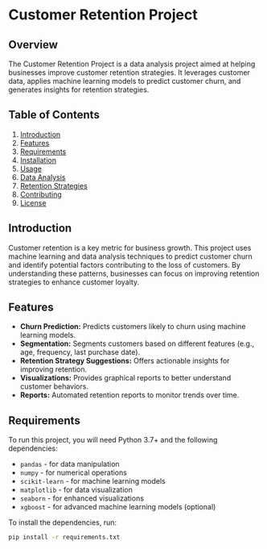 # Customer Retention Project

## Overview
The Customer Retention Project is a data analysis project aimed at helping businesses improve customer retention strategies. It leverages customer data, applies machine learning models to predict customer churn, and generates insights for retention strategies.

## Table of Contents
1. [Introduction](#introduction)
2. [Features](#features)
3. [Requirements](#requirements)
4. [Installation](#installation)
5. [Usage](#usage)
6. [Data Analysis](#data-analysis)
7. [Retention Strategies](#retention-strategies)
8. [Contributing](#contributing)
9. [License](#license)

## Introduction
Customer retention is a key metric for business growth. This project uses machine learning and data analysis techniques to predict customer churn and identify potential factors contributing to the loss of customers. By understanding these patterns, businesses can focus on improving retention strategies to enhance customer loyalty.

## Features
- **Churn Prediction:** Predicts customers likely to churn using machine learning models.
- **Segmentation:** Segments customers based on different features (e.g., age, frequency, last purchase date).
- **Retention Strategy Suggestions:** Offers actionable insights for improving retention.
- **Visualizations:** Provides graphical reports to better understand customer behaviors.
- **Reports:** Automated retention reports to monitor trends over time.

## Requirements
To run this project, you will need Python 3.7+ and the following dependencies:
- `pandas` - for data manipulation
- `numpy` - for numerical operations
- `scikit-learn` - for machine learning models
- `matplotlib` - for data visualization
- `seaborn` - for enhanced visualizations
- `xgboost` - for advanced machine learning models (optional)

To install the dependencies, run:
```bash
pip install -r requirements.txt


